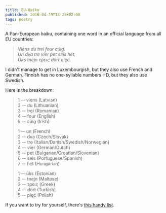 ```yaml
---
title: EU-Haiku
published: 2016-04-29T18:25+02:00
tags: poetry
---
```


A Pan-European haiku, containing one word in an official language from all EU countries:

> *Viens du trei four cúig.*  
> *Un dva tre vier pet seis hét.*  
> *Üks tnejn τρεις dört pięć.*

I didn't manage to get in Luxembourgish, but they also use French and German. Finnish has no one-syllable numbers :-D, but they also use Swedish.

Here is the breakdown:

> 1 -- viens (Latvian)  
> 2 -- du (Lithuanian)  
> 3 -- trei (Romanian)  
> 4 -- four (English)  
> 5 -- cúig (Irish)  
>   
> 1 -- un (French)  
> 2 -- dva (Czech/Slovak)  
> 3 -- tre (Italian/Danish/Swedish/Norwegian)  
> 4 -- vier (German/Dutch)  
> 5 -- pet (Bulgarian/Croatian/Slovenian)  
> 6 -- seis (Portuguese/Spanish)  
> 7 -- hét (Hungarian)  
>   
> 1 -- üks (Estonian)  
> 2 -- tnejn (Maltese)  
> 3 -- τρεις (Greek)  
> 4 -- dört (Turkish)  
> 5 -- pięć (Polish)

If you want to try for yourself, there's [this handy list](https://en.wikipedia.org/wiki/List_of_numbers_in_various_languages).
